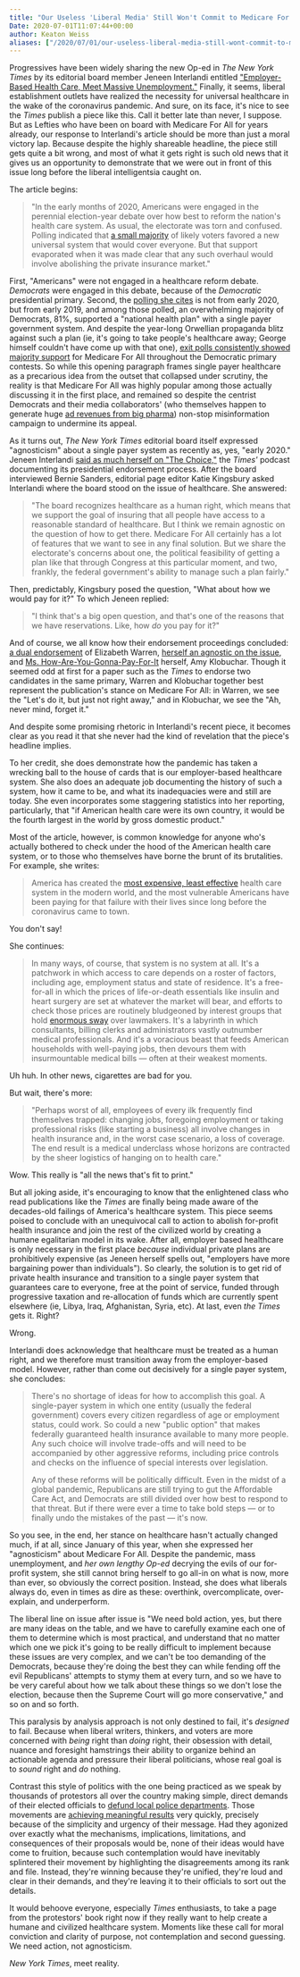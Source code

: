 ```yaml
---
title: "Our Useless 'Liberal Media' Still Won't Commit to Medicare For All"
Date: 2020-07-01T11:07:44+00:00
author: Keaton Weiss
aliases: ["/2020/07/01/our-useless-liberal-media-still-wont-commit-to-medicare-for-all"]
---
```


Progressives have been widely sharing the new Op-ed in *The New York Times* by its editorial board member Jeneen Interlandi entitled ["Employer-Based Health Care, Meet Massive Unemployment."](https://www.nytimes.com/2020/06/29/opinion/coronavirus-medicare-for-all.html) Finally, it seems, liberal establishment outlets have realized the necessity for universal healthcare in the wake of the coronavirus pandemic. And sure, on its face, it's nice to see the *Times* publish a piece like this. Call it better late than never, I suppose. But as Lefties who have been on board with Medicare For All for years already, our response to Interlandi's article should be more than just a moral victory lap. Because despite the highly shareable headline, the piece still gets quite a bit wrong, and most of what it gets right is such old news that it gives us an opportunity to demonstrate that we were out in front of this issue long before the liberal intelligentsia caught on.

The article begins:

> "In the early months of 2020, Americans were engaged in the perennial election-year debate over how best to reform the nation's health care system. As usual, the electorate was torn and confused. Polling indicated that [a small majority](https://www.kff.org/health-reform/poll-finding/kff-health-tracking-poll-january-2019/) of likely voters favored a new universal system that would cover everyone. But that support evaporated when it was made clear that any such overhaul would involve abolishing the private insurance market."

First, "Americans" were not engaged in a healthcare reform debate. *Democrats* were engaged in this debate, because of the *Democratic* presidential primary. Second, the [polling she cites](https://www.kff.org/health-reform/poll-finding/kff-health-tracking-poll-january-2019/) is not from early 2020, but from early 2019, and among those polled, an overwhelming majority of Democrats, 81%, supported a "national health plan" with a single payer government system. And despite the year-long Orwellian propaganda blitz against such a plan (ie, it's going to take people's healthcare away; George himself couldn't have come up with that one), [exit polls consistently showed majority support](https://www.commondreams.org/news/2020/03/04/every-super-tuesday-state-exit-polls-majority-democratic-voters-support-eliminating) for Medicare For All throughout the Democratic primary contests. So while this opening paragraph frames single payer healthcare as a precarious idea from the outset that collapsed under scrutiny, the reality is that Medicare For All was highly popular among those actually discussing it in the first place, and remained so despite the centrist Democrats and their media collaborators' (who themselves happen to generate huge [ad revenues from big pharma](https://www.statnews.com/2016/07/29/drug-ads-dnc/)) non-stop misinformation campaign to undermine its appeal. 

As it turns out, *The New York Times* editorial board itself expressed "agnosticism" about a single payer system as recently as, yes, "early 2020." Jeneen Interlandi [said as much herself on "The Choice,"](https://www.stitcher.com/podcast/the-new-york-times/the-choice/e/66705483) the *Times'* podcast documenting its presidential endorsement process. After the board interviewed Bernie Sanders, editorial page editor Katie Kingsbury asked Interlandi where the board stood on the issue of healthcare. She answered:

> "The board recognizes healthcare as a human right, which means that we support the goal of insuring that all people have access to a reasonable standard of healthcare. But I think we remain agnostic on the question of how to get there. Medicare For All certainly has a lot of features that we want to see in any final solution. But we share the electorate's concerns about one, the political feasibility of getting a plan like that through Congress at this particular moment, and two, frankly, the federal government's ability to manage such a plan fairly."

Then, predictably, Kingsbury posed the question, "What about how we would pay for it?" To which Jeneen replied:

> "I think that's a big open question, and that's one of the reasons that we have reservations. Like, how *do* you pay for it?"

And of course, we all know how their endorsement proceedings concluded: [a dual endorsement](https://www.nytimes.com/2020/01/19/us/politics/amy-klobuchar-elizabeth-warren-new-york-times-endorsement.html) of Elizabeth Warren, [herself an agnostic on the issue](https://newrepublic.com/article/155756/elizabeth-warren-retreats-medicare), and [Ms. How-Are-You-Gonna-Pay-For-It](https://www.nytimes.com/interactive/2020/01/15/opinion/amy-klobuchar-nytimes-interview.html) herself, Amy Klobuchar. Though it seemed odd at first for a paper such as the *Times* to endorse two candidates in the same primary, Warren and Klobuchar together best represent the publication's stance on Medicare For All: in Warren, we see the "Let's do it, but just not right away," and in Klobuchar, we see the "Ah, never mind, forget it."

And despite some promising rhetoric in Interlandi's recent piece, it becomes clear as you read it that she never had the kind of revelation that the piece's headline implies. 

To her credit, she does demonstrate how the pandemic has taken a wrecking ball to the house of cards that is our employer-based healthcare system. She also does an adequate job documenting the history of such a system, how it came to be, and what its inadequacies were and still are today. She even incorporates some staggering statistics into her reporting, particularly, that "if American health care were its own country, it would be the fourth largest in the world by gross domestic product."

Most of the article, however, is common knowledge for anyone who's actually bothered to check under the hood of the American health care system, or to those who themselves have borne the brunt of its brutalities. For example, she writes:

> America has created the [most expensive, least effective](https://www.nytimes.com/2020/04/14/opinion/sunday/covid-inequality-health-care.html) health care system in the modern world, and the most vulnerable Americans have been paying for that failure with their lives since long before the coronavirus came to town.

You don't say!

She continues:

> In many ways, of course, that system is no system at all. It's a patchwork in which access to care depends on a roster of factors, including age, employment status and state of residence. It's a free-for-all in which the prices of life-or-death essentials like insulin and heart surgery are set at whatever the market will bear, and efforts to check those prices are routinely bludgeoned by interest groups that hold [enormous sway](https://www.nytimes.com/2019/02/23/us/politics/medicare-for-all-lobbyists.html) over lawmakers. It's a labyrinth in which consultants, billing clerks and administrators vastly outnumber medical professionals. And it's a voracious beast that feeds American households with well-paying jobs, then devours them with insurmountable medical bills — often at their weakest moments.

Uh huh. In other news, cigarettes are bad for you.

But wait, there's more:

> "Perhaps worst of all, employees of every ilk frequently find themselves trapped: changing jobs, foregoing employment or taking professional risks (like starting a business) all involve changes in health insurance and, in the worst case scenario, a loss of coverage. The end result is a medical underclass whose horizons are contracted by the sheer logistics of hanging on to health care."

Wow. This really is "all the news that's fit to print."

But all joking aside, it's encouraging to know that the enlightened class who read publications like the *Times* are finally being made aware of the decades-old failings of America's healthcare system. This piece seems poised to conclude with an unequivocal call to action to abolish for-profit health insurance and join the rest of the civilized world by creating a humane egalitarian model in its wake. After all, employer based healthcare is only necessary in the first place *because* individual private plans are prohibitively expensive (as Jeneen herself spells out, "employers have more bargaining power than individuals"). So clearly, the solution is to get rid of private health insurance and transition to a single payer system that guarantees care to everyone, free at the point of service, funded through progressive taxation and re-allocation of funds which are currently spent elsewhere (ie, Libya, Iraq, Afghanistan, Syria, etc). At last, even *the Times* gets it. Right?

Wrong.

Interlandi does acknowledge that healthcare must be treated as a human right, and we therefore must transition away from the employer-based model. However, rather than come out decisively for a single payer system, she concludes:

> There's no shortage of ideas for how to accomplish this goal. A single-payer system in which one entity (usually the federal government) covers every citizen regardless of age or employment status, could work. So could a new "public option" that makes federally guaranteed health insurance available to many more people. Any such choice will involve trade-offs and will need to be accompanied by other aggressive reforms, including price controls and checks on the influence of special interests over legislation.
> 
> Any of these reforms will be politically difficult. Even in the midst of a global pandemic, Republicans are still trying to gut the Affordable Care Act, and Democrats are still divided over how best to respond to that threat. But if there were ever a time to take bold steps — or to finally undo the mistakes of the past — it's now.

So you see, in the end, her stance on healthcare hasn't actually changed much, if at all, since January of this year, when she expressed her "agnosticism" about Medicare For All. Despite the pandemic, mass unemployment, and *her own lengthy Op-ed* decrying the evils of our for-profit system, she still cannot bring herself to go all-in on what is now, more than ever, so obviously the correct position. Instead, she does what liberals always do, even in times as dire as these: overthink, overcomplicate, over-explain, and underperform. 

The liberal line on issue after issue is "We need bold action, yes, but there are many ideas on the table, and we have to carefully examine each one of them to determine which is most practical, and understand that no matter which one we pick it's going to be really difficult to implement because these issues are very complex, and we can't be too demanding of the Democrats, because they're doing the best they can while fending off the evil Republicans' attempts to stymy them at every turn, and so we have to be very careful about how we talk about these things so we don't lose the election, because then the Supreme Court will go more conservative," and so on and so forth.

This paralysis by analysis approach is not only destined to fail, it's *designed* to fail. Because when liberal writers, thinkers, and voters are more concerned with *being* right than *doing* right, their obsession with detail, nuance and foresight hamstrings their ability to organize behind an actionable agenda and pressure their liberal politicians, whose real goal is to *sound* right and *do* nothing.

Contrast this style of politics with the one being practiced as we speak by thousands of protestors all over the country making simple, direct demands of their elected officials to [defund local police departments](https://www.washingtonpost.com/nation/2020/06/07/protests-defund-police/). Those movements are [achieving meaningful results](https://www.bloomberg.com/news/articles/2020-06-09/the-cities-taking-up-calls-to-defund-the-police) very quickly, precisely because of the simplicity and urgency of their message. Had they agonized over exactly what the mechanisms, implications, limitations, and consequences of their proposals would be, none of their ideas would have come to fruition, because such contemplation would have inevitably splintered their movement by highlighting the disagreements among its rank and file. Instead, they're winning because they're unified, they're loud and clear in their demands, and they're leaving it to their officials to sort out the details. 

It would behoove everyone, especially *Times* enthusiasts, to take a page from the protestors' book right now if they really want to help create a humane and civilized healthcare system. Moments like these call for moral conviction and clarity of purpose, not contemplation and second guessing. We need action, not agnosticism. 

*New York Times*, meet reality. 
